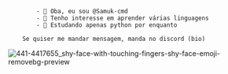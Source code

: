 			- 👋 Oba, eu sou @Samuk-cmd
			- 👀 Tenho interesse em aprender várias linguagens
			- 🌱 Estudando apenas python por enquanto

		Se quiser me mandar mensagem, manda no discord (bio)
![441-4417655_shy-face-with-touching-fingers-shy-face-emoji-removebg-preview](https://github.com/Samuk-cmd/Samuk-cmd/assets/137623725/cc64d9d4-5ba7-475f-9bcf-88668f137b2a)
